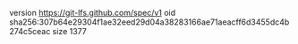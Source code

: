 version https://git-lfs.github.com/spec/v1
oid sha256:307b64e29304f1ae32eed29d04a38283166ae71aeacff6d3455dc4b274c5ceac
size 1377
